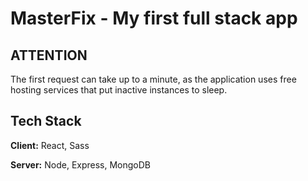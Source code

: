 # MasterFix - My first full stack app
## ATTENTION

The first request can take up to a minute, as the application uses free hosting services that put inactive instances to sleep.


## Tech Stack

**Client:** React, Sass

**Server:** Node, Express, MongoDB

